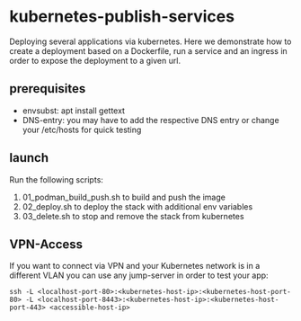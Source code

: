 # kubernetes-publish-services

Deploying several applications via kubernetes. Here we demonstrate how to create a deployment based on a Dockerfile, run a service and an ingress in order to expose the deployment to a given url.

## prerequisites

- envsubst: apt install gettext
- DNS-entry: you may have to add the respective DNS entry or change your /etc/hosts for quick testing

## launch

Run the following scripts:

1. 01_podman_build_push.sh to build and push the image
2. 02_deploy.sh to deploy the stack with additional env variables
3. 03_delete.sh to stop and remove the stack from kubernetes

## VPN-Access
If you want to connect via VPN and your Kubernetes network is in a different VLAN you can use any jump-server in order to test your app:
```
ssh -L <localhost-port-80>:<kubernetes-host-ip>:<kubernetes-host-port-80> -L <localhost-port-8443>:<kubernetes-host-ip>:<kubernetes-host-port-443> <accessible-host-ip>
```